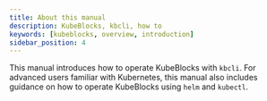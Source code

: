 ```yaml
---
title: About this manual
description: KubeBlocks, kbcli, how to
keywords: [kubeblocks, overview, introduction]
sidebar_position: 4
---
```

This manual introduces how to operate KubeBlocks with `kbcli`. For advanced users familiar with Kubernetes, this manual also includes guidance on how to operate KubeBlocks using `helm` and `kubectl`.